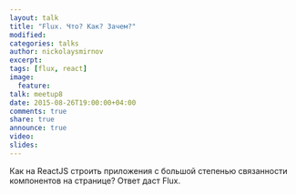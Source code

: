 ```yaml
---
layout: talk
title: "Flux. Что? Как? Зачем?"
modified:
categories: talks
author: nickolaysmirnov
excerpt:
tags: [flux, react]
image:
  feature:
talk: meetup8
date: 2015-08-26T19:00:00+04:00
comments: true
share: true
announce: true 
video: 
slides: 
---
```


Как на ReactJS строить приложения с большой степенью связанности компонентов на странице? 
Ответ даст Flux.